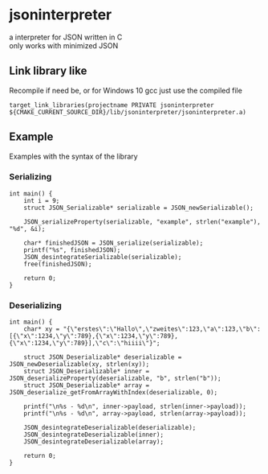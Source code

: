 # jsoninterpreter
a interpreter for JSON written in C <br>
only works with minimized JSON

## Link library like
Recompile if need be, or for Windows 10 gcc just use the compiled file

```
target_link_libraries(projectname PRIVATE jsoninterpreter ${CMAKE_CURRENT_SOURCE_DIR}/lib/jsoninterpreter/jsoninterpreter.a)
```

## Example
Examples with the syntax of the library
### Serializing
```
int main() {
    int i = 9;
    struct JSON_Serializable* serializable = JSON_newSerializable();

    JSON_serializeProperty(serializable, "example", strlen("example"), "%d", &i);

    char* finishedJSON = JSON_serialize(serializable);
    printf("%s", finishedJSON);
    JSON_desintegrateSerializable(serializable);
    free(finishedJSON);

    return 0;
}
```
### Deserializing
```
int main() {
    char* xy = "{\"erstes\":\"Hallo\",\"zweites\":123,\"a\":123,\"b\":[{\"x\":1234,\"y\":789},{\"x\":1234,\"y\":789},{\"x\":1234,\"y\":789}],\"c\":\"hiiii\"}";

    struct JSON_Deserializable* deserializable = JSON_newDeserializable(xy, strlen(xy));
    struct JSON_Deserializable* inner = JSON_deserializeProperty(deserializable, "b", strlen("b"));
    struct JSON_Deserializable* array = JSON_deserialize_getFromArrayWithIndex(deserializable, 0);

    printf("\n%s - %d\n", inner->payload, strlen(inner->payload));
    printf("\n%s - %d\n", array->payload, strlen(array->payload));

    JSON_desintegrateDeserializable(deserializable);
    JSON_desintegrateDeserializable(inner);
    JSON_desintegrateDeserializable(array);
    
    return 0;
}
```
